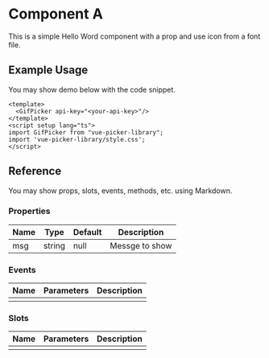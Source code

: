 <script setup>
import Basic from './demo/GifPicker/Basic.vue';
import DemoContainer from '../.vitepress/components/DemoContainer.vue'
</script>

# Component A

This is a simple Hello Word component with a prop and use icon <span class="icon-heart" style="color:tomato"></span> from a font file.

## Example Usage

You may show demo below with the code snippet.

  <Basic/>

```vue
<template>
  <GifPicker api-key="<your-api-key>"/>
</template>
<script setup lang="ts">
import GifPicker from "vue-picker-library";
import 'vue-picker-library/style.css';
</script>
```

## Reference

You may show props, slots, events, methods, etc. using Markdown.

### Properties

| Name | Type   | Default | Description    |
| ---- | ------ | ------- | -------------- |
| msg  | string | null    | Messge to show |

### Events

| Name | Parameters | Description |
| ---- | ---------- | ----------- |
|      |            |             |

### Slots

| Name | Parameters | Description |
| ---- | ---------- | ----------- |
|      |            |             |
